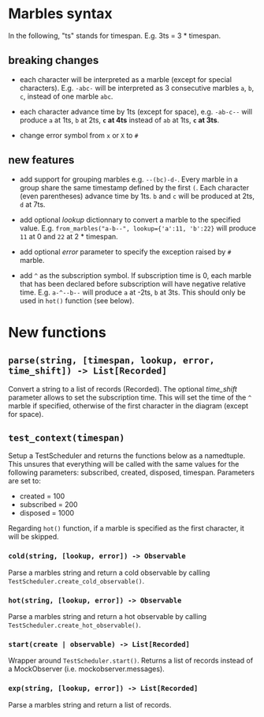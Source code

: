 
# Marbles syntax
In the following, "ts" stands for timespan. E.g. 3ts = 3 * timespan. 

## breaking changes
- each character will be interpreted as a marble (except for special characters). E.g. `-abc-` will be interpreted as 3 consecutive marbles `a`, `b`, `c`, instead of one marble `abc`.

- each character advance time by 1ts (except for space), e.g. `-ab-c--` will produce `a` at 1ts, `b` at 2ts, **`c` at 4ts** instead of `ab` at 1ts, **`c` at 3ts**.

- change error symbol from `x` or `X` to `#`

## new features

- add support for grouping marbles e.g. `--(bc)-d-`. Every marble in a group share the same timestamp defined by the first `(`. Each character (even parentheses) advance time by 1ts. `b` and `c` will be produced at 2ts, `d` at 7ts.

- add optional *lookup* dictionnary to convert a marble to the specified value. E.g. `from_marbles("a-b--", lookup={'a':11, 'b':22}` will produce `11` at 0 and `22` at 2 * timespan.

- add optional *error* parameter to specify the exception raised by `#` marble.

- add `^` as the subscription symbol. If subscription time is 0, each marble that has been declared before subscription will have negative relative time. E.g. `a-^--b--` will produce `a` at -2ts, `b` at 3ts. This should only be used in `hot()` function (see below).


# New functions
## `parse(string, [timespan, lookup, error, time_shift]) -> List[Recorded]`
Convert a string to a list of records (Recorded). The optional *time_shift* parameter allows to set the subscription time. This will set the time of the `^` marble if specified, otherwise of the first character in the diagram (except for space). 

## `test_context(timespan)`
Setup a TestScheduler and returns the functions below as a namedtuple. This unsures that everything will be called with the same values for the following parameters: subscribed, created, disposed, timespan. Parameters are set to:
- created = 100
- subscribed = 200
- disposed = 1000

Regarding `hot()` function, if a marble is specified as the first character, it will be skipped.

### `cold(string, [lookup, error]) -> Observable`
Parse a marbles string and return a cold observable by calling `TestScheduler.create_cold_observable()`.

### `hot(string, [lookup, error]) -> Observable`
Parse a marbles string and return a hot observable by calling `TestScheduler.create_hot_observable()`.

### `start(create | observable) -> List[Recorded]`
Wrapper around `TestScheduler.start()`. Returns a list of records instead of a MockObserver (i.e. mockobserver.messages).

### `exp(string, [lookup, error]) -> List[Recorded]`
Parse a marbles string and return a list of records.


